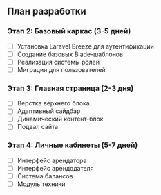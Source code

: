 ## План разработки

### Этап 2: Базовый каркас (3-5 дней)
- [ ] Установка Laravel Breeze для аутентификации
- [ ] Создание базовых Blade-шаблонов
- [ ] Реализация системы ролей
- [ ] Миграции для пользователей

### Этап 3: Главная страница (2-3 дня)
- [ ] Верстка верхнего блока
- [ ] Адаптивный сайдбар
- [ ] Динамический контент-блок
- [ ] Подвал сайта

### Этап 4: Личные кабинеты (5-7 дней)
- [ ] Интерфейс арендатора
- [ ] Интерфейс арендодателя
- [ ] Система балансов
- [ ] Модуль техники
